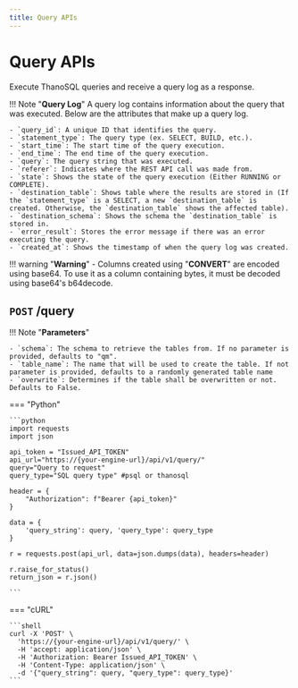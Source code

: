 ```yaml
---
title: Query APIs
---
```


# **Query APIs**

Execute ThanoSQL queries and receive a query log as a response.

!!! Note "__Query Log__"
    A query log contains information about the query that was executed. Below are the attributes that make up a query log.

    - `query_id`: A unique ID that identifies the query.
    - `statement_type`: The query type (ex. SELECT, BUILD, etc.).
    - `start_time`: The start time of the query execution.
    - `end_time`: The end time of the query execution.
    - `query`: The query string that was executed.
    - `referer`: Indicates where the REST API call was made from.
    - `state`: Shows the state of the query execution (Either RUNNING or COMPLETE).
    - `destination_table`: Shows table where the results are stored in (If the `statement_type` is a SELECT, a new `destination_table` is created. Otherwise, the `destination_table` shows the affected table).
    - `destination_schema`: Shows the schema the `destination_table` is stored in.
    - `error_result`: Stores the error message if there was an error executing the query.
    - `created_at`: Shows the timestamp of when the query log was created.

!!! warning "__Warning__"
    - Columns created using "__CONVERT__" are encoded using base64. To use it as a column containing bytes, it must be decoded using base64's b64decode.

## __`POST` /query__

!!! Note "__Parameters__"
    
    - `schema`: The schema to retrieve the tables from. If no parameter is provided, defaults to "qm".
    - `table_name`: The name that will be used to create the table. If not parameter is provided, defaults to a randomly generated table name 
    - `overwrite`: Determines if the table shall be overwritten or not. Defaults to False.

=== "Python"

    ```python
    import requests
    import json

    api_token = "Issued_API_TOKEN"
    api_url="https://{your-engine-url}/api/v1/query/"
    query="Query to request"
    query_type="SQL query type" #psql or thanosql

    header = {
        "Authorization": f"Bearer {api_token}"
    }

    data = {
        'query_string': query, 'query_type': query_type
    }

    r = requests.post(api_url, data=json.dumps(data), headers=header)

    r.raise_for_status()
    return_json = r.json()

    ```

=== "cURL"

    ```shell
    curl -X 'POST' \
      'https://{your-engine-url}/api/v1/query/' \
      -H 'accept: application/json' \
      -H 'Authorization: Bearer Issued_API_TOKEN' \
      -H 'Content-Type: application/json' \
      -d '{"query_string": query, "query_type": query_type}'
    ```
